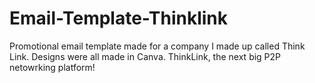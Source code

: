 # Email-Template-Thinklink
Promotional email template made for a company I made up called Think Link. 
Designs were all made in Canva. ThinkLink, the next big P2P netowrking platform!
